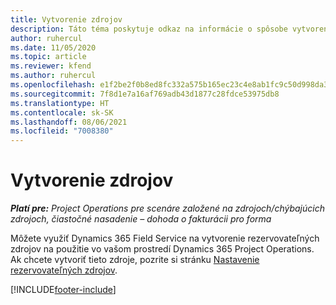 ```yaml
---
title: Vytvorenie zdrojov
description: Táto téma poskytuje odkaz na informácie o spôsobe vytvorenia rezervovateľných zdrojov.
author: ruhercul
ms.date: 11/05/2020
ms.topic: article
ms.reviewer: kfend
ms.author: ruhercul
ms.openlocfilehash: e1f2be2f0b8ed8fc332a575b165ec23c4e8ab1fc9c50d998da3459c05dbcead1
ms.sourcegitcommit: 7f8d1e7a16af769adb43d1877c28fdce53975db8
ms.translationtype: HT
ms.contentlocale: sk-SK
ms.lasthandoff: 08/06/2021
ms.locfileid: "7008380"
---
```

# <a name="create-resources"></a>Vytvorenie zdrojov

_**Platí pre:** Project Operations pre scenáre založené na zdrojoch/chýbajúcich zdrojoch, čiastočné nasadenie – dohoda o fakturácii pro forma_

Môžete využiť Dynamics 365 Field Service na vytvorenie rezervovateľných zdrojov na použitie vo vašom prostredí Dynamics 365 Project Operations. Ak chcete vytvoriť tieto zdroje, pozrite si stránku [Nastavenie rezervovateľných zdrojov](/dynamics365/field-service/set-up-bookable-resources).


[!INCLUDE[footer-include](../includes/footer-banner.md)]